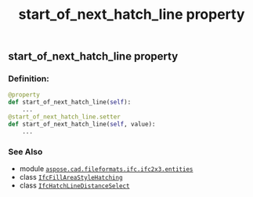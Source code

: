 ﻿---
title: start_of_next_hatch_line property
second_title: Aspose.CAD for Python via .NET API References
description: 
type: docs
weight: 100
url: /python-net/aspose.cad.fileformats.ifc.ifc2x3.entities/ifcfillareastylehatching/start_of_next_hatch_line/
is_root: false
---

## start_of_next_hatch_line property

### Definition:
```python
@property
def start_of_next_hatch_line(self):
    ...
@start_of_next_hatch_line.setter
def start_of_next_hatch_line(self, value):
    ...
```

### See Also
* module [`aspose.cad.fileformats.ifc.ifc2x3.entities`](../../)
* class [`IfcFillAreaStyleHatching`](/cad/python-net/aspose.cad.fileformats.ifc.ifc2x3.entities/ifcfillareastylehatching)
* class [`IfcHatchLineDistanceSelect`](/cad/python-net/aspose.cad.fileformats.ifc.ifc2x3.types/ifchatchlinedistanceselect)
